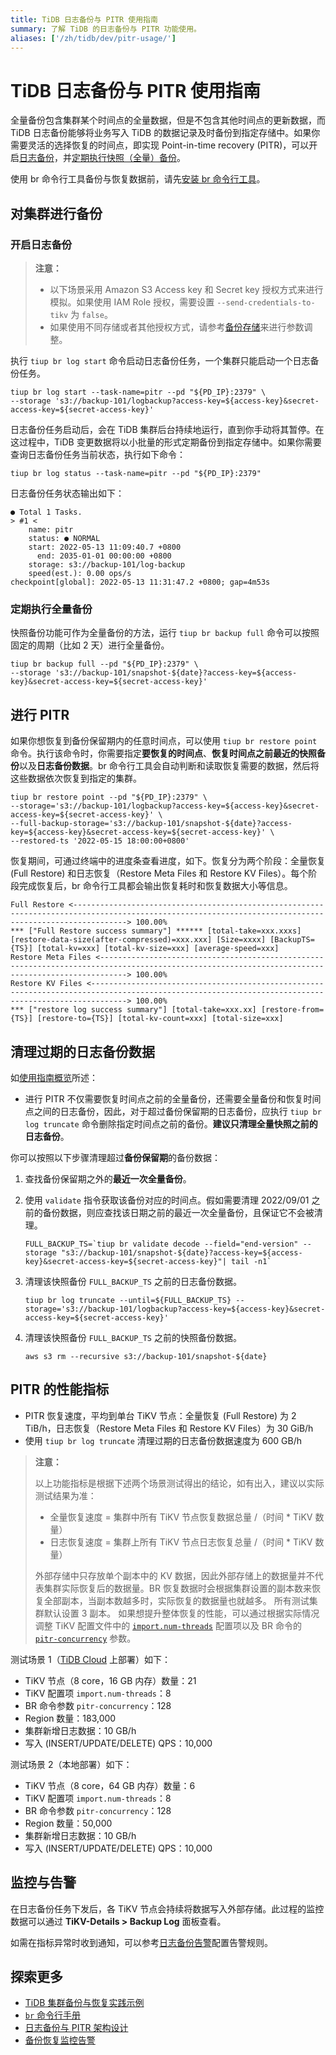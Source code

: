 ```yaml
---
title: TiDB 日志备份与 PITR 使用指南
summary: 了解 TiDB 的日志备份与 PITR 功能使用。
aliases: ['/zh/tidb/dev/pitr-usage/']
---
```


# TiDB 日志备份与 PITR 使用指南

全量备份包含集群某个时间点的全量数据，但是不包含其他时间点的更新数据，而 TiDB 日志备份能够将业务写入 TiDB 的数据记录及时备份到指定存储中。如果你需要灵活的选择恢复的时间点，即实现 Point-in-time recovery (PITR)，可以开启[日志备份](#开启日志备份)，并[定期执行快照（全量）备份](#定期执行全量备份)。

使用 br 命令行工具备份与恢复数据前，请先[安装 br 命令行工具](/br/br-use-overview.md#部署和使用-br)。

## 对集群进行备份

### 开启日志备份

> **注意：**
>
> - 以下场景采用 Amazon S3 Access key 和 Secret key 授权方式来进行模拟。如果使用 IAM Role 授权，需要设置 `--send-credentials-to-tikv` 为 `false`。
> - 如果使用不同存储或者其他授权方式，请参考[备份存储](/br/backup-and-restore-storages.md)来进行参数调整。

执行 `tiup br log start` 命令启动日志备份任务，一个集群只能启动一个日志备份任务。

```shell
tiup br log start --task-name=pitr --pd "${PD_IP}:2379" \
--storage 's3://backup-101/logbackup?access-key=${access-key}&secret-access-key=${secret-access-key}'
```

日志备份任务启动后，会在 TiDB 集群后台持续地运行，直到你手动将其暂停。在这过程中，TiDB 变更数据将以小批量的形式定期备份到指定存储中。如果你需要查询日志备份任务当前状态，执行如下命令：

```shell
tiup br log status --task-name=pitr --pd "${PD_IP}:2379"
```

日志备份任务状态输出如下：

```
● Total 1 Tasks.
> #1 <
    name: pitr
    status: ● NORMAL
    start: 2022-05-13 11:09:40.7 +0800
      end: 2035-01-01 00:00:00 +0800
    storage: s3://backup-101/log-backup
    speed(est.): 0.00 ops/s
checkpoint[global]: 2022-05-13 11:31:47.2 +0800; gap=4m53s
```

### 定期执行全量备份

快照备份功能可作为全量备份的方法，运行 `tiup br backup full` 命令可以按照固定的周期（比如 2 天）进行全量备份。

```shell
tiup br backup full --pd "${PD_IP}:2379" \
--storage 's3://backup-101/snapshot-${date}?access-key=${access-key}&secret-access-key=${secret-access-key}'
```

## 进行 PITR

如果你想恢复到备份保留期内的任意时间点，可以使用 `tiup br restore point` 命令。执行该命令时，你需要指定**要恢复的时间点**、**恢复时间点之前最近的快照备份**以及**日志备份数据**。br 命令行工具会自动判断和读取恢复需要的数据，然后将这些数据依次恢复到指定的集群。

```shell
tiup br restore point --pd "${PD_IP}:2379" \
--storage='s3://backup-101/logbackup?access-key=${access-key}&secret-access-key=${secret-access-key}' \
--full-backup-storage='s3://backup-101/snapshot-${date}?access-key=${access-key}&secret-access-key=${secret-access-key}' \
--restored-ts '2022-05-15 18:00:00+0800'
```

恢复期间，可通过终端中的进度条查看进度，如下。恢复分为两个阶段：全量恢复 (Full Restore) 和日志恢复（Restore Meta Files 和 Restore KV Files）。每个阶段完成恢复后，br 命令行工具都会输出恢复耗时和恢复数据大小等信息。

```shell
Full Restore <--------------------------------------------------------------------------------------------------------------------------------------------------------> 100.00%
*** ["Full Restore success summary"] ****** [total-take=xxx.xxxs] [restore-data-size(after-compressed)=xxx.xxx] [Size=xxxx] [BackupTS={TS}] [total-kv=xxx] [total-kv-size=xxx] [average-speed=xxx]
Restore Meta Files <--------------------------------------------------------------------------------------------------------------------------------------------------> 100.00%
Restore KV Files <----------------------------------------------------------------------------------------------------------------------------------------------------> 100.00%
*** ["restore log success summary"] [total-take=xxx.xx] [restore-from={TS}] [restore-to={TS}] [total-kv-count=xxx] [total-size=xxx]
```

## 清理过期的日志备份数据

如[使用指南概览](/br/br-use-overview.md)所述：

* 进行 PITR 不仅需要恢复时间点之前的全量备份，还需要全量备份和恢复时间点之间的日志备份，因此，对于超过备份保留期的日志备份，应执行 `tiup br log truncate` 命令删除指定时间点之前的备份。**建议只清理全量快照之前的日志备份**。

你可以按照以下步骤清理超过**备份保留期**的备份数据：

1. 查找备份保留期之外的**最近一次全量备份**。
2. 使用 `validate` 指令获取该备份对应的时间点。假如需要清理 2022/09/01 之前的备份数据，则应查找该日期之前的最近一次全量备份，且保证它不会被清理。

    ```shell
    FULL_BACKUP_TS=`tiup br validate decode --field="end-version" --storage "s3://backup-101/snapshot-${date}?access-key=${access-key}&secret-access-key=${secret-access-key}"| tail -n1`
    ```

3. 清理该快照备份 `FULL_BACKUP_TS` 之前的日志备份数据。

    ```shell
    tiup br log truncate --until=${FULL_BACKUP_TS} --storage='s3://backup-101/logbackup?access-key=${access-key}&secret-access-key=${secret-access-key}'
    ```

4. 清理该快照备份 `FULL_BACKUP_TS` 之前的快照备份数据。

    ```shell
    aws s3 rm --recursive s3://backup-101/snapshot-${date}
    ```

## PITR 的性能指标

- PITR 恢复速度，平均到单台 TiKV 节点：全量恢复 (Full Restore) 为 2 TiB/h，日志恢复（Restore Meta Files 和 Restore KV Files）为 30 GiB/h
- 使用 `tiup br log truncate` 清理过期的日志备份数据速度为 600 GB/h

> **注意：**
>
> 以上功能指标是根据下述两个场景测试得出的结论，如有出入，建议以实际测试结果为准：
>
> - 全量恢复速度 = 集群中所有 TiKV 节点恢复数据总量 /（时间 * TiKV 数量）
> - 日志恢复速度 = 集群上所有 TiKV 节点日志恢复总量 /（时间 * TiKV 数量）
>
> 外部存储中只存放单个副本中的 KV 数据，因此外部存储上的数据量并不代表集群实际恢复后的数据量。BR 恢复数据时会根据集群设置的副本数来恢复全部副本，当副本数越多时，实际恢复的数据量也就越多。
> 所有测试集群默认设置 3 副本。
> 如果想提升整体恢复的性能，可以通过根据实际情况调整 TiKV 配置文件中的 [`import.num-threads`](/tikv-configuration-file.md#import) 配置项以及 BR 命令的 [`pitr-concurrency`](/br/use-br-command-line-tool.md#常用选项) 参数。

测试场景 1（[TiDB Cloud](https://tidbcloud.com) 上部署）如下：

- TiKV 节点（8 core，16 GB 内存）数量：21
- TiKV 配置项 `import.num-threads`：8
- BR 命令参数 `pitr-concurrency`：128
- Region 数量：183,000
- 集群新增日志数据：10 GB/h
- 写入 (INSERT/UPDATE/DELETE) QPS：10,000

测试场景 2（本地部署）如下：

- TiKV 节点（8 core，64 GB 内存）数量：6
- TiKV 配置项 `import.num-threads`：8
- BR 命令参数 `pitr-concurrency`：128
- Region 数量：50,000
- 集群新增日志数据：10 GB/h
- 写入 (INSERT/UPDATE/DELETE) QPS：10,000

## 监控与告警

在日志备份任务下发后，各 TiKV 节点会持续将数据写入外部存储。此过程的监控数据可以通过 **TiKV-Details > Backup Log** 面板查看。

如需在指标异常时收到通知，可以参考[日志备份告警](/br/br-monitoring-and-alert.md#日志备份告警)配置告警规则。

## 探索更多

* [TiDB 集群备份与恢复实践示例](/br/backup-and-restore-use-cases.md)
* [`br` 命令行手册](/br/use-br-command-line-tool.md)
* [日志备份与 PITR 架构设计](/br/br-log-architecture.md)
* [备份恢复监控告警](/br/br-monitoring-and-alert.md)
